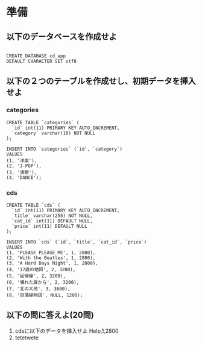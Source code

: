# 準備

## 以下のデータベースを作成せよ

```

CREATE DATABASE cd_app
DEFAULT CHARACTER SET utf8
```

## 以下の２つのテーブルを作成せし、初期データを挿入せよ

### categories

```
CREATE TABLE `categories` (
  `id` int(11) PRIMARY KEY AUTO_INCREMENT,
  `category` varchar(10) NOT NULL
);

INSERT INTO `categories` (`id`, `category`)
VALUES
(1, '洋楽'),
(2, 'J-POP'),
(3, '演歌'),
(4, 'DANCE');
```

### cds

```
CREATE TABLE `cds` (
  `id` int(11) PRIMARY KEY AUTO_INCREMENT,
  `title` varchar(255) NOT NULL,
  `cat_id` int(11) DEFAULT NULL,
  `price` int(11) DEFAULT NULL
);

INSERT INTO `cds` (`id`, `title`, `cat_id`, `price`)
VALUES
(1, 'PLEASE PLEASE ME', 1, 2800),
(2, 'With the Beatles', 1, 2800),
(3, 'A Hard Days Night', 1, 2800),
(4, '17歳の地図', 2, 3200),
(5, '回帰線', 2, 3200),
(6, '壊れた扉から', 2, 3200),
(7, '北の大地', 3, 3600),
(8, '目蒲線物語', NULL, 1200);

```

## 以下の問に答えよ(20問)

1. cdsに以下のデータを挿入せよ
  Help,1,2800
1. tetetwete
  

